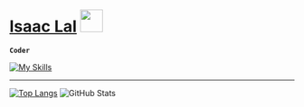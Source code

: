 # [Isaac Lal](https://isaaclal.com/) <img src="https://media.giphy.com/media/hvRJCLFzcasrR4ia7z/giphy.gif" width="40px" />
**`Coder`**

[![My Skills](https://skillicons.dev/icons?i=html,css,javascript,react,mongodb,express,nodejs,python,cloudflare,netlify,vscode)](https://skillicons.dev)

---

[![Top Langs](https://github-readme-stats.vercel.app/api/top-langs/?username=isaac-lal&theme=transparent&hide_border=true)](https://github.com/isaac-lal/github-readme-stats)
![GitHub Stats](https://github-readme-stats.vercel.app/api?username=isaac-lal&include_all_commits=true&show_icons=true&show=reviews,discussions_started,discussions_answered,prs_merged&hide=issues,contribs&theme=transparent&hide_border=true&rank_icon=github)
